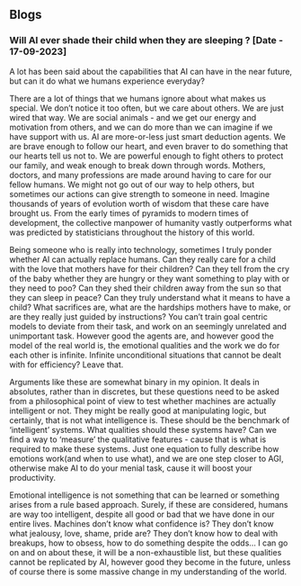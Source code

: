 ## Blogs

### Will AI ever shade their child when they are sleeping ? [Date - 17-09-2023]

A lot has been said about the capabilities that AI can have in the near future, but can it do what we humans experience everyday? 

There are a lot of things that we humans ignore about what makes us special. We don’t notice it too often, but we care about others. We are just wired that way. We are social animals - and we get our energy and motivation from others, and we can do more than we can imagine if we have support with us. AI are more-or-less just smart deduction agents. We are brave enough to follow our heart, and even braver to do something that our hearts tell us not to. We are powerful enough to fight others to protect our family, and weak enough to break down through words. Mothers, doctors, and many professions are made around having to care for our fellow humans. We might not go out of our way to help others, but sometimes our actions can give strength to someone in need. Imagine thousands of years of evolution worth of wisdom that these care have brought us. From the early times of pyramids to modern times of development, the collective manpower of humanity vastly outperforms what was predicted by statisticians throughout the history of this world.

Being someone who is really into technology, sometimes I truly ponder whether AI can actually replace humans. Can they really care for a child with the love that mothers have for their children? Can they tell from the cry of the baby whether they are hungry or they want something to play with or they need to poo? Can they shed their children away from the sun so that they can sleep in peace? Can they truly understand what it means to have a child? What sacrifices are, what are the hardships mothers have to make, or are they really just guided by instructions? You can’t train goal centric models to deviate from their task, and work on an seemingly unrelated and unimportant task. However good the agents are, and however good the model of the real world is, the emotional qualities and the work we do for each other is infinite. Infinite unconditional situations that cannot be dealt with for efficiency? Leave that.    

Arguments like these are somewhat binary in my opinion. It deals in absolutes, rather than in discretes, but these questions need to be asked from a philosophical point of view to test whether machines are actually intelligent or not. They might be really good at manipulating logic, but certainly, that is not what intelligence is. These should be the benchmark of ‘intelligent’ systems. What qualities should these systems have? Can we find a way to ‘measure’ the qualitative features - cause that is what is required to make these systems. Just one equation to fully describe how emotions work(and when to use what), and we are one step closer to AGI, otherwise make AI to do your menial task, cause it will boost your productivity. 

Emotional intelligence is not something that can be learned or something arises from a rule based approach. Surely, if these are considered, humans are way too intelligent, despite all good or bad that we have done in our entire lives. Machines don’t know what confidence is? They don’t know what jealousy, love, shame, pride are? They don’t know how to deal with breakups, how to obsess, how to do something despite the odds… I can go on and on about these, it will be a non-exhaustible list, but these qualities cannot be replicated by AI, however good they become in the future, unless of course there is some massive change in my understanding of the world.

